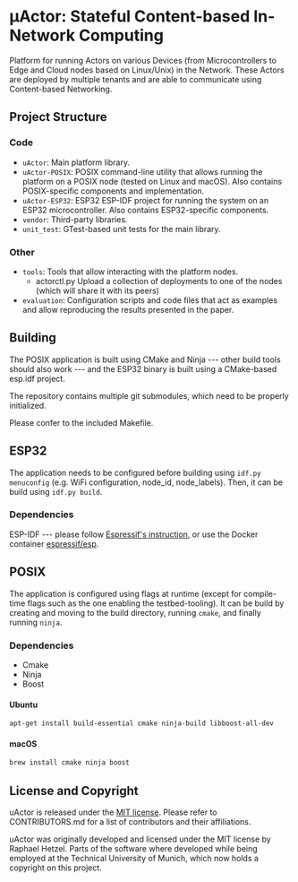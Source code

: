 # μActor: Stateful Content-based In-Network Computing
Platform for running Actors on various Devices (from Microcontrollers to Edge and Cloud nodes based on Linux/Unix) in the Network.
These Actors are deployed by multiple tenants and are able to communicate using Content-based Networking.

## Project Structure

### Code
* `uActor`: Main platform library.
* `uActor-POSIX`: POSIX command-line utility that allows running the platform on a POSIX node (tested on Linux and macOS). Also contains POSIX-specific components and implementation.
* `uActor-ESP32`: ESP32 ESP-IDF project for running the system on an ESP32 microcontroller. Also contains ESP32-specific components.
* `vendor`: Third-party libraries.
* `unit_test`: GTest-based unit tests for the main library.


### Other
* `tools`: Tools that allow interacting with the platform nodes.
  * actorctl.py Upload a collection of deployments to one of the nodes (which will share it with its peers)
* `evaluation`: Configuration scripts and code files that act as examples and allow reproducing the results presented in the paper.

## Building
The POSIX application is built using CMake and Ninja --- other build tools should also work --- and the ESP32 binary is built using a CMake-based esp.idf project.

The repository contains multiple git submodules, which need to be properly initialized.

Please confer to the included Makefile.

## ESP32
The application needs to be configured before building using `idf.py menuconfig` (e.g. WiFi configuration, node_id, node_labels).
Then, it can be build using `idf.py build`.

### Dependencies
ESP-IDF --- please follow [Espressif's instruction](https://docs.espressif.com/projects/esp-idf/en/latest/esp32/get-started/), or use the Docker container [espressif/esp](https://hub.docker.com/r/espressif/idf).

## POSIX
The application is configured using flags at runtime (except for compile-time flags such as the one enabling the testbed-tooling).
It can be build by creating and moving to the build directory, running `cmake`, and finally running `ninja`.

### Dependencies
* Cmake
* Ninja
* Boost

#### Ubuntu
```bash
apt-get install build-essential cmake ninja-build libboost-all-dev
```

#### macOS
```bash
brew install cmake ninja boost
```

## License and Copyright

uActor is released under the [MIT license](LICENSE.txt). Please refer to CONTRIBUTORS.md for a list of contributors and their affiliations.

uActor was originally developed and licensed under the MIT license by Raphael Hetzel.
Parts of the software where developed while being employed at the Technical University of Munich,
which now holds a copyright on this project. 